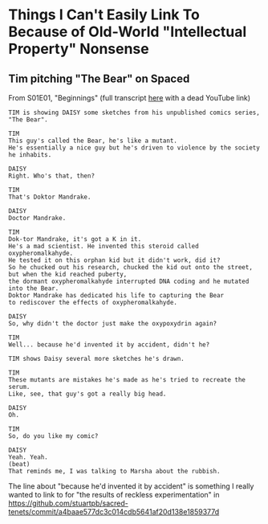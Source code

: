 # Things I Can't Easily Link To Because of Old-World "Intellectual Property" Nonsense

## Tim pitching "The Bear" on Spaced

From S01E01, "Beginnings" (full transcript [here](http://transcriptvids.com/v/9CL7QETJNk0.html) with a dead YouTube link)

```fountain
TIM is showing DAISY some sketches from his unpublished comics series, "The Bear".

TIM
This guy's called the Bear, he's like a mutant.
He's essentially a nice guy but he's driven to violence by the society he inhabits.

DAISY
Right. Who's that, then?

TIM
That's Doktor Mandrake.

DAISY
Doctor Mandrake.

TIM
Dok-tor Mandrake, it's got a K in it.
He's a mad scientist. He invented this steroid called oxypheromalkahyde.
He tested it on this orphan kid but it didn't work, did it?
So he chucked out his research, chucked the kid out onto the street,
but when the kid reached puberty,
the dormant oxypheromalkahyde interrupted DNA coding and he mutated into the Bear.
Doktor Mandrake has dedicated his life to capturing the Bear
to rediscover the effects of oxypheromalkahyde.

DAISY
So, why didn't the doctor just make the oxypoxydrin again?

TIM
Well... because he'd invented it by accident, didn't he?

TIM shows Daisy several more sketches he's drawn.

TIM
These mutants are mistakes he's made as he's tried to recreate the serum.
Like, see, that guy's got a really big head.

DAISY
Oh.

TIM
So, do you like my comic?

DAISY
Yeah. Yeah.
(beat)
That reminds me, I was talking to Marsha about the rubbish.
```

The line about "because he'd invented it by accident" is something I really wanted to link to for "the results of reckless experimentation" in https://github.com/stuartpb/sacred-tenets/commit/a4baae577dc3c014cdb5641af20d138e1859377d
